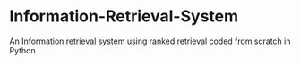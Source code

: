 # Information-Retrieval-System
An Information retrieval system using ranked retrieval coded from scratch in Python
